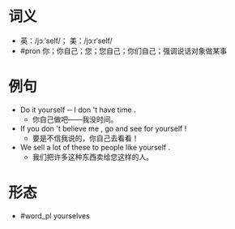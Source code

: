 # 词义
- 英：/jɔːˈself/； 美：/jɔːrˈself/
- #pron 你；你自己；您；您自己；你们自己；强调说话对象做某事
# 例句
- Do it yourself ─ I don 't have time .
	- 你自己做吧——我没时间。
- If you don 't believe me , go and see for yourself !
	- 要是不信我说的，你自己去看看！
- We sell a lot of these to people like yourself .
	- 我们把许多这种东西卖给您这样的人。
# 形态
- #word_pl yourselves
